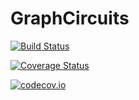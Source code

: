 # GraphCircuits

[![Build Status](https://travis-ci.org/jgoldfar/GraphCircuits.jl.svg?branch=master)](https://travis-ci.org/jgoldfar/GraphCircuits.jl)

[![Coverage Status](https://coveralls.io/repos/jgoldfar/GraphCircuits.jl/badge.svg?branch=master&service=github)](https://coveralls.io/github/jgoldfar/GraphCircuits.jl?branch=master)

[![codecov.io](http://codecov.io/github/jgoldfar/GraphCircuits.jl/coverage.svg?branch=master)](http://codecov.io/github/jgoldfar/GraphCircuits.jl?branch=master)
